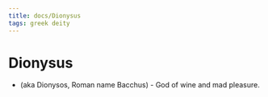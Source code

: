 ```yaml
---
title: docs/Dionysus
tags: greek deity
---
```


# Dionysus 
- (aka Dionysos, Roman name Bacchus) - God of wine and mad pleasure.